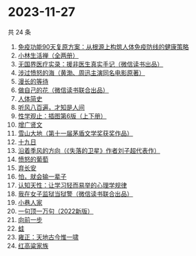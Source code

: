 # 2023-11-27

共 24 条

<!-- BEGIN WEREAD -->
<!-- 最后更新时间 2023-11-27 08:30:23 +0800 -->
1. [免疫功能90天复原方案：从根源上构筑人体免疫防线的健康策略](https://weread.qq.com/web/bookDetail/69632030813ab856ag01554c)
1. [小林生活禅（全两册）](https://weread.qq.com/web/bookDetail/25d32400813ab705dg0163e9)
1. [无国界医疗实录：援非医生真实手记（微信读书出品）](https://weread.qq.com/web/bookDetail/ad332060813ab8565g0142f3)
1. [涉过愤怒的海（黄渤、周迅主演同名电影原著）](https://weread.qq.com/web/bookDetail/2be327e0813ab850dg016536)
1. [漫长的等待](https://weread.qq.com/web/bookDetail/f2932290813ab84dfg013dd6)
1. [做自己的花（微信读书联合出品）](https://weread.qq.com/web/bookDetail/6d532fa0813ab8562g019bca)
1. [人体简史](https://weread.qq.com/web/bookDetail/698326e071eda5e269837c3)
1. [听风八百遍，才知是人间](https://weread.qq.com/web/bookDetail/848325a0813ab849ag010245)
1. [性学观止：插图第6版（上下册）](https://weread.qq.com/web/bookDetail/af832000813ab7b4cg01059b)
1. [增广贤文](https://weread.qq.com/web/bookDetail/ffb329605c0de0ffb2e184e)
1. [雪山大地（第十一届茅盾文学奖获奖作品）](https://weread.qq.com/web/bookDetail/9e3327e0813ab80d3g018411)
1. [十九日](https://weread.qq.com/web/bookDetail/42b328e0813ab82c3g018943)
1. [沿着季风的方向（《失落的卫星》作者刘子超代表作）](https://weread.qq.com/web/bookDetail/77d32fc0813ab8531g0142a3)
1. [愤怒的葡萄](https://weread.qq.com/web/bookDetail/7e232bf071bc29a37e28a0a)
1. [弃长安](https://weread.qq.com/web/bookDetail/fa932fc0813ab7f99g019743)
1. [怕，就会输一辈子](https://weread.qq.com/web/bookDetail/57b32bf05e21ec57ba20d9e)
1. [认知天性：让学习轻而易举的心理学规律](https://weread.qq.com/web/bookDetail/8a23249071691b8b8a28da3)
1. [我在女子监狱当狱警（微信读书联合出品）](https://weread.qq.com/web/bookDetail/a6832ec0813ab84c3g0110fe)
1. [小巷人家](https://weread.qq.com/web/bookDetail/41532d00813ab79b6g010ac3)
1. [一句顶一万句（2022新版）](https://weread.qq.com/web/bookDetail/3de32670813ab703eg013597)
1. [向前一步](https://weread.qq.com/web/bookDetail/cf232c50597c67cf2a90ba3)
1. [蛙](https://weread.qq.com/web/bookDetail/f5432d3071935f5df546a42)
1. [雍正：天地古今惟一啸](https://weread.qq.com/web/bookDetail/bd7329e0813ab84c5g0169de)
1. [红高粱家族](https://weread.qq.com/web/bookDetail/ea2326f071935f5fea206f1)
<!-- END WEREAD -->